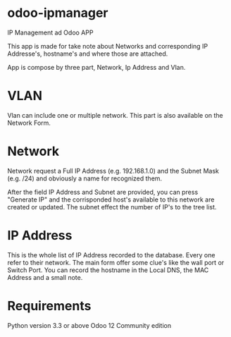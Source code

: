 # odoo-ipmanager
IP Management ad Odoo APP

This app is made for take note about Networks and corresponding IP Addresse's, hostname's and where those are attached.

App is compose by three part, Network, Ip Address and Vlan.

# VLAN
Vlan can include one or multiple network. This part is also available on the Network Form.

# Network
Network request a Full IP Address (e.g. 192.168.1.0) and the Subnet Mask (e.g. /24) and obviously a name for recognized them.

After the field IP Address and Subnet are provided, you can press "Generate IP" and the corrisponded host's available to this network are created or updated. The subnet effect the number of IP's to the tree list.

# IP Address
This is the whole list of IP Address recorded to the database. Every one refer to their network. The main form offer some clue's like the wall port or Switch Port. You can record the hostname in the Local DNS, the MAC Address and a small note.

# Requirements

Python version 3.3 or above
Odoo 12 Community edition
